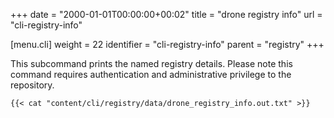 +++
date = "2000-01-01T00:00:00+00:02"
title = "drone registry info"
url = "cli-registry-info"

[menu.cli]
  weight = 22
  identifier = "cli-registry-info"
  parent = "registry"
+++

This subcommand prints the named registry details. Please note this command requires authentication and administrative privilege to the repository.

```text
{{< cat "content/cli/registry/data/drone_registry_info.out.txt" >}}
```

